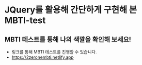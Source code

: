 # JQuery를 활용해 간단하게 구현해 본 MBTI-test
## MBTI 테스트를 통해 나의 색깔을 확인해 보세요!
- 링크를 통해 MBTI 테스트를 진행할 수 있습니다.
- https://2zeronembti.netlify.app
